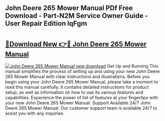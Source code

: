 ## John Deere 265 Mower Manual PDf Free Download - Part-N2M Service Owner Guide - User Repair Edition lqFgm

# <h2><a href="http://bc89588.oget.top/?id=John+Deere+265+Mower+Manual">🔗Download New 👉🔴 John Deere 265 Mower Manual</a></h2>

[![John Deere 265 Mower Manual new download](https://i.imgur.com/5g1atiW.png)](http://bc89588.oget.top/?id=John+Deere+265+Mower+Manual)
Get Up and Running This manual simplifies the process of setting up and using your new John Deere 265 Mower Manual with clear instructions and illustrations. Before you begin using your John Deere 265 Mower Manual, please take a moment to read this manual carefully. It contains detailed instructions for product setup, as well as information on how to use its various features and capabilities. Experience the power of list of features at your fingertips with your new John Deere 265 Mower Manual. Support Available 24/7 John Deere 265 Mower Manual. Our customer support team is available 24/7 to assist you with any inquiries.
